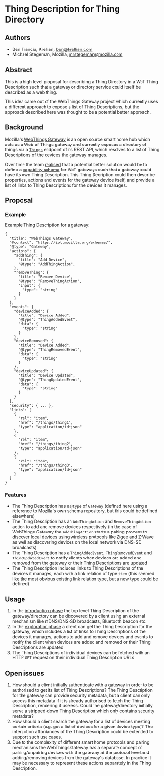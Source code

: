 # Thing Description for Thing Directory

## Authors
* Ben Francis, Krellian, ben@krellian.com
* Michael Stegeman, Mozilla, mrstegeman@mozilla.com

## Abstract
This is a high level proposal for describing a Thing Directory in a WoT Thing Description such that a gateway or directory service could itself be described as a web thing.

This idea came out of the WebThings Gateway project which currently uses a different approach to expose a list of Thing Descriptions, but the approach described here was thought to be a potential better approach.

## Background
Mozilla's [WebThings Gateway](https://iot.mozilla.org/gateway/) is an open source smart home hub which acts as a Web of Things gateway and currently exposes a directory of things via a [`Things`](https://iot.mozilla.org/wot/#things-resource) endpoint of its REST API, which resolves to a list of Thing Descriptions of the devices the gateway manages.

Over time the team [realised](https://github.com/mozilla-iot/schemas/issues/35) that a potential better solution would be to define a [capability schema](https://iot.mozilla.org/schemas/) for WoT gateways such that a gateway could have its own Thing Description. This Thing Decription could then describe properties, actions and events for the gateway device itself, and provide a list of links to Thing Descriptions for the devices it manages.

## Proposal
### Example

Example Thing Description for a gateway:
```
{
  "title": "WebThings Gateway",
  "@context": "https://iot.mozilla.org/schemas/",
  "@type": "Gateway",
  "actions": {
    "addThing": {
      "title": "Add Device",
      "@type": "AddThingAction",
    },
    "removeThing": {
      "title": "Remove Device",
      "@type": "RemoveThingAction",
      "input": {
        "type": "string"
      }
    }
  },
  "events": {
    "deviceAdded": {
      "title": "Device Added",
      "@type": "ThingAddedEvent",
      "data": {
        "type": "string"    
      }
    },
    "deviceRemoved": {
      "title": "Device Added",
      "@type": "ThingRemovedEvent",
      "data": {
        "type": "string"    
      }
    },
    "deviceUpdated": {
      "title": "Device Updated",
      "@type": "ThingUpdatedEvent",
      "data": {
        "type": "string"    
      }
    }
  },
  "security": { ... },
  "links": [
    {
      "rel": "item",
      "href": "/things/thing1",
      "type": "application/td+json"
    },
    {
      "rel": "item",
      "href": "/things/thing2",
      "type": "application/td+json"
    },
    {
      "rel": "item",
      "href": "/things/thing3",
      "type": "application/td+json"
    }
  ]
}
```

### Features
* The Thing Description has a `@type` of `Gateway` (defined here using a reference to Mozilla's own schema repository, but this could be defined elsewhere)
* The Thing Description has an `AddThingAction` and `RemoveThingAction` action to add and remove devices respectively (in the case of WebThings Gateway the `AddThingAction` starts a pairing process to discover local devices using wireless protocols like Zigee and Z-Wave as well as discovering devices on the local network via DNS-SD broadcasts)
* The Thing Description has a `ThingAddedEvent`, `ThingRemovedEvent` and `ThingUpdatedEvent` to notify clients when devices are added and removed from the gateway or their Thing Descriptions are updated
* The Thing Description includes links to Thing Descriptions of the devices it manages, each with a link relation of type `item` (this seemed like the most obvious existing link relation type, but a new type could be defined)

## Usage
1. In the [introduction phase](https://github.com/w3c/wot-discovery/blob/master/proposals/directory.md#exploration-phase-directory) the top level Thing Description of the gateway/directory can be discovered by a client using an external mechanism like mDNS/DNS-SD broadcasts, Bluetooth beacon etc.
2. In the [exploration phase](https://github.com/w3c/wot-discovery/blob/master/proposals/directory.md#exploration-phase-directory) a client can get the Thing Description for the gateway, which includes a list of links to Thing Descriptions of the devices it manages, actions to add and remove devices and events to notify the client when devices are added and removed or their Thing Descriptions are updated
3. The Thing Descriptions of individual devices can be fetched with an HTTP `GET` request on their individual Thing Description URLs

## Open issues
1. How should a client initially authenticate with a gateway in order to be authorised to get its list of Thing Descriptions? The Thing Description for the gateway can provide security metadata, but a client can only access this metadata if it is already authorised to fetch the Thing Description, rendering it useless. Could the gateway/directory initially serve a stripped-down Thing Description which only contains security metadata?
2. How should a client search the gateway for a list of devices meeting certain criteria (e.g. get a list of devices for a given device type)? The interaction affordances of the Thing Description could be extended to support such use cases.
3.  Due to the complexity of different smart home protocols and pairing mechanisms the WebThings Gateway has a separate concept of pairing/unpairing devices with the gateway at the protocol level and adding/removing devices from the gateway's database. In practice it may be necessary to represent these actions separately in the Thing Description.
